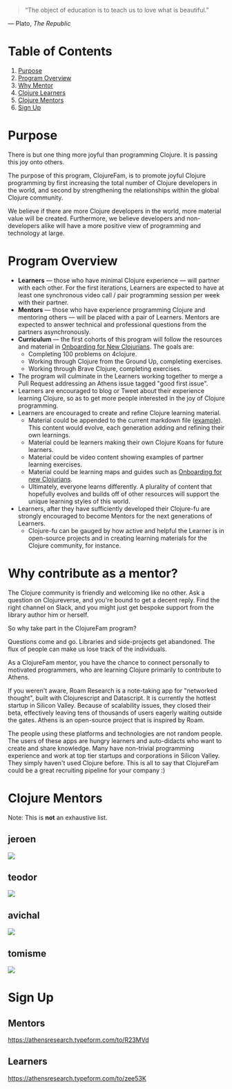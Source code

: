 > “The object of education is to teach us to love what is beautiful.”

— Plato, *The Republic*

# Table of Contents

1. [Purpose](#purpose)
1. [Program Overview](#program-overview)
1. [Why Mentor](#why-contribute-as-a-mentor)
1. [Clojure Learners](#clojure-learners)
1. [Clojure Mentors](#clojure-mentors)
1. [Sign Up](#sign-up)


# Purpose

There is but one thing more joyful than programming Clojure. It is passing this joy onto others.

The purpose of this program, ClojureFam, is to promote joyful Clojure programming by first increasing the total number of Clojure developers in the world, and second by strengthening the relationships within the global Clojure community.

We believe if there are more Clojure developers in the world, more material value will be created. Furthermore, we believe developers and non-developers alike will have a more positive view of programming and technology at large.

# Program Overview

- **Learners** — those who have minimal Clojure experience — will partner with each other. For the first iterations, Learners are expected to have at least one synchronous video call / pair programming session per week with their partner.
- **Mentors** — those who have experience programming Clojure and mentoring others — will be placed with a pair of Learners. Mentors are expected to answer technical and professional questions from the partners asynchronously.
- **Curriculum** — the first cohorts of this program will follow the resources and material in [Onboarding for New Clojurians](https://www.notion.so/Onboarding-for-New-Clojurians-b34b38f30902448cae68afffa02425c1). The goals are:
    - Completing 100 problems on 4clojure.
    - Working through Clojure from the Ground Up, completing exercises.
    - Working through Brave Clojure, completing exercises.
- The program will culminate in the Learners working together to merge a Pull Request addressing an Athens issue tagged "good first issue".
- Learners are encouraged to blog or Tweet about their experience learning Clojure, so as to get more people interested in the joy of Clojure programming.
- Learners are encouraged to create and refine Clojure learning material.
  - Material could be appended to the current markdown file ([example](https://github.com/aphyr/distsys-class)). This content would evolve, each generation adding and refining their own learnings. 
  - Material could be learners making their own Clojure Koans for future learners. 
  - Material could be video content showing examples of partner learning exercises.
  - Material could be learning maps and guides such as [Onboarding for new Clojurians](https://www.notion.so/athensresearch/Onboarding-for-New-Clojurians-b34b38f30902448cae68afffa02425c1).
  - Ultimately, everyone learns differently. A plurality of content that hopefully evolves and builds off of other resources will support the unique learning styles of this world.
- Learners, after they have sufficiently developed their Clojure-fu are strongly encouraged to become Mentors for the next generations of Learners.
    - Clojure-fu can be gauged by how active and helpful the Learner is in open-source projects and in creating learning materials for the Clojure community, for instance.

# Why contribute as a mentor?

The Clojure community is friendly and welcoming like no other. Ask a question on Clojureverse, and you're bound to get a decent reply. Find the right channel on Slack, and you might just get bespoke support from the library author him or herself.

So why take part in the ClojureFam program?

Questions come and go. Libraries and side-projects get abandoned. The flux of people can make us lose track of the individuals.

As a ClojureFam mentor, you have the chance to connect personally to motivated programmers, who are learning Clojure primarily to contribute to Athens.

If you weren't aware, Roam Research is a note-taking app for "networked thought", built with Clojurescript and Datascript. It is currently the hottest startup in Silicon Valley. Because of scalability issues, they closed their beta, effectively leaving tens of thousands of users eagerly waiting outside the gates. Athens is an open-source project that is inspired by Roam.

The people using these platforms and technologies are not random people. The users of these apps are hungry learners and auto-didacts who want to create and share knowledge. Many have non-trivial programming experience and work at top tier startups and corporations in Silicon Valley. They simply haven't used Clojure before. This is all to say that ClojureFam could be a great recruiting pipeline for your company :)

# Clojure Mentors

Note: This is **not** an exhaustive list.

## jeroen
![](https://firebasestorage.googleapis.com/v0/b/firescript-577a2.appspot.com/o/imgs%2Fapp%2Fjefftang%2F3dRv3Dr0fr.png?alt=media&token=02b2da5f-5b21-48ca-b1ba-0468c2983c4b)

## teodor
![](https://firebasestorage.googleapis.com/v0/b/firescript-577a2.appspot.com/o/imgs%2Fapp%2Fjefftang%2F6wAW-RN_rj.png?alt=media&token=70b0269e-2ecb-4153-8912-d7886394cb0e)

## avichal
![](https://firebasestorage.googleapis.com/v0/b/firescript-577a2.appspot.com/o/imgs%2Fapp%2Fjefftang%2FHmEj_WYEBg.png?alt=media&token=7c0e0780-8eee-4847-9f18-b82283d29d01)

## tomisme
![](https://firebasestorage.googleapis.com/v0/b/firescript-577a2.appspot.com/o/imgs%2Fapp%2Fjefftang%2Fabt7Y9du9S.png?alt=media&token=35f75885-7d54-429f-a176-beebb9918af2)

# Sign Up

## Mentors
https://athensresearch.typeform.com/to/R23MVd

## Learners
https://athensresearch.typeform.com/to/zee53K
